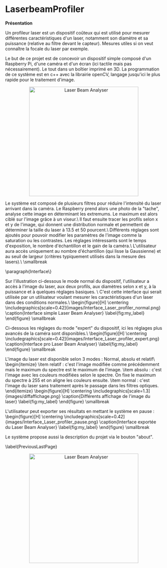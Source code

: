 # LaserbeamProfiler
<strong>Présentation</strong>

Un profileur laser est un dispositif coûteux qui est utilisé pour mesurer différentes caractéristiques d'un laser, notamment son diamètre et sa puissance (relative au filtre devant le capteur). Mesures utiles si on veut connaître la focale du laser par exemple. 

Le but de ce projet est de concevoir un dispositif simple composé d'un Raspberry Pi, d'une caméra et d'un écran (ici tactile mais pas nécessairement). Le tout dans un boîtier imprimé en 3D. La programmation de ce système est en c++ avec la librairie openCV, langage jusqu'ici le plus rapide pour le traitement d'image. 

<p align="center">
  <img src="gallery/Laser_profiler.jpg" width="350" title="Laser Beam Analyser">
</p>


Le système est composé de plusieurs filtres pour réduire l'intensité du laser arrivant dans la caméra. Le Raspberry prend alors une photo de la "tache", analyse cette image en déterminant les extremums. Le maximum est alors ciblé sur l'image grâce à un viseur.\\
Il faut ensuite tracer les profils selon x et y de l'image, qui donnent une distribution normale et permettent de déterminer la taille du laser à 13.5 et 50 pourcent.\\
Différents réglages sont ajoutés pour pouvoir modifier les paramètres de l'image comme la saturation ou les contrastes. Les réglages intéressants sont le temps d'exposition, le nombre d'échantillon et le gain de la caméra.\\
L'utilisateur aura accès uniquement au nombre d'échantillon (qui lisse la Gaussienne) et au seuil de largeur (critères typiquement utilisés dans la mesure des lasers).\\
\smallbreak

\paragraph{Interface\\}

Sur l'illustration ci-dessous le mode normal du dispositif, l'utilisateur a accès à l'image du laser, aux deux profils, aux diamètres selon x et y, à la puissance et à quelques réglages basiques. \\
C'est cette interface qui serait utilisée par un utilisateur voulant mesurer les caractéristiques d'un laser dans des conditions normales.\\ 
\begin{figure}[H]
    \centering
    \includegraphics[scale=0.42]{images/Interface_Laser_profiler_normal.png}
    \caption{Interface simple Laser Beam Analyser}
    \label{fig:my_label}
\end{figure}
\smallbreak

Ci-dessous les réglages du mode "expert" du dispositif, ici les réglages plus avancés de la caméra sont disponibles.\\
\begin{figure}[H]
    \centering
    \includegraphics[scale=0.42]{images/Interface_Laser_profiler_expert.png}
    \caption{Interface pro Laser Beam Analyser}
    \label{fig:my_label}
\end{figure}
\smallbreak


L'image du laser est disponible selon 3 modes : Normal, absolu et relatif\\
\begin{itemize}
    \item relatif : c'est l'image modifiée comme précédemment mais le maximum du spectre est le maximum de l'image.
    \item absolu : c'est l'image avec les couleurs modifiées selon le spectre. On fixe le maximum du spectre à 255 et on aligne les couleurs ensuite.
    \item normal : c'est l'image du laser sans traitement après le passage dans les filtres optiques.
\end{itemize}
\begin{figure}[H]
    \centering
    \includegraphics[scale=1.3]{images/diffaffichage.png}
    \caption{Différents affichage de l'image du laser}
    \label{fig:my_label}
\end{figure}
\smallbreak



L'utilisateur peut exporter ses résultats en mettant le système en pause : 
\begin{figure}[H]
    \centering
    \includegraphics[scale=0.42]{images/Interface_Laser_profiler_pause.png}
    \caption{Interface exportée du Laser Beam Analyser}
    \label{fig:my_label}
\end{figure}
\smallbreak

Le système propose aussi la description du projet via le bouton "about".

\label{PreviousLastPage}
<p align="center">
  <img src="Laser_profiler.jpg" width="350" title="Laser Beam Analyser">
</p>
